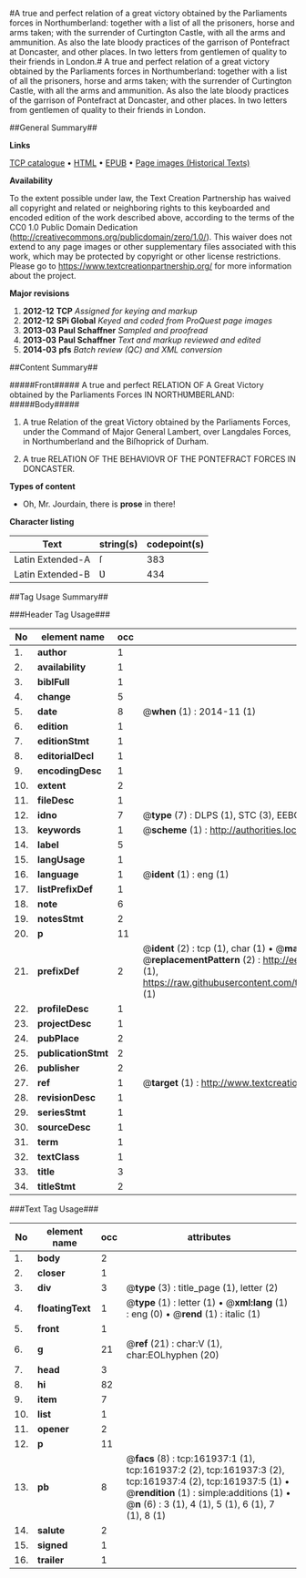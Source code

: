 #A true and perfect relation of a great victory obtained by the Parliaments forces in Northumberland: together with a list of all the prisoners, horse and arms taken; with the surrender of Curtington Castle, with all the arms and ammunition. As also the late bloody practices of the garrison of Pontefract at Doncaster, and other places. In two letters from gentlemen of quality to their friends in London.#
A true and perfect relation of a great victory obtained by the Parliaments forces in Northumberland: together with a list of all the prisoners, horse and arms taken; with the surrender of Curtington Castle, with all the arms and ammunition. As also the late bloody practices of the garrison of Pontefract at Doncaster, and other places. In two letters from gentlemen of quality to their friends in London.

##General Summary##

**Links**

[TCP catalogue](http://www.ota.ox.ac.uk/tcp/)  • 
[HTML](http://tei.it.ox.ac.uk/tcp/Texts-HTML/free/A94/A94947.html)  • 
[EPUB](http://tei.it.ox.ac.uk/tcp/Texts-EPUB/free/A94/A94947.epub) • 
[Page images (Historical Texts)](https://historicaltexts.jisc.ac.uk/eebo-99864679e)

**Availability**

To the extent possible under law, the Text Creation Partnership has waived all copyright and related or neighboring rights to this keyboarded and encoded edition of the work described above, according to the terms of the CC0 1.0 Public Domain Dedication (http://creativecommons.org/publicdomain/zero/1.0/). This waiver does not extend to any page images or other supplementary files associated with this work, which may be protected by copyright or other license restrictions. Please go to https://www.textcreationpartnership.org/ for more information about the project.

**Major revisions**

1. __2012-12__ __TCP__ *Assigned for keying and markup*
1. __2012-12__ __SPi Global__ *Keyed and coded from ProQuest page images*
1. __2013-03__ __Paul Schaffner__ *Sampled and proofread*
1. __2013-03__ __Paul Schaffner__ *Text and markup reviewed and edited*
1. __2014-03__ __pfs__ *Batch review (QC) and XML conversion*

##Content Summary##

#####Front#####
A true and perfect RELATION OF A Great Victory obtained by the Parliaments Forces IN NORTHƲMBERLAND:
#####Body#####

1. A true Relation of the great Victory obtained by the Parliaments Forces, under the Command of Major General Lambert, over Langdales Forces, in Northumberland and the Biſhoprick of Durham.

1. A true RELATION OF THE BEHAVIOVR OF THE PONTEFRACT FORCES IN DONCASTER.

**Types of content**

  * Oh, Mr. Jourdain, there is **prose** in there!

**Character listing**


|Text|string(s)|codepoint(s)|
|---|---|---|
|Latin Extended-A|ſ|383|
|Latin Extended-B|Ʋ|434|

##Tag Usage Summary##

###Header Tag Usage###

|No|element name|occ|attributes|
|---|---|---|---|
|1.|__author__|1||
|2.|__availability__|1||
|3.|__biblFull__|1||
|4.|__change__|5||
|5.|__date__|8| @__when__ (1) : 2014-11 (1)|
|6.|__edition__|1||
|7.|__editionStmt__|1||
|8.|__editorialDecl__|1||
|9.|__encodingDesc__|1||
|10.|__extent__|2||
|11.|__fileDesc__|1||
|12.|__idno__|7| @__type__ (7) : DLPS (1), STC (3), EEBO-CITATION (1), PROQUEST (1), VID (1)|
|13.|__keywords__|1| @__scheme__ (1) : http://authorities.loc.gov/ (1)|
|14.|__label__|5||
|15.|__langUsage__|1||
|16.|__language__|1| @__ident__ (1) : eng (1)|
|17.|__listPrefixDef__|1||
|18.|__note__|6||
|19.|__notesStmt__|2||
|20.|__p__|11||
|21.|__prefixDef__|2| @__ident__ (2) : tcp (1), char (1)  •  @__matchPattern__ (2) : ([0-9\-]+):([0-9IVX]+) (1), (.+) (1)  •  @__replacementPattern__ (2) : http://eebo.chadwyck.com/downloadtiff?vid=$1&page=$2 (1), https://raw.githubusercontent.com/textcreationpartnership/Texts/master/tcpchars.xml#$1 (1)|
|22.|__profileDesc__|1||
|23.|__projectDesc__|1||
|24.|__pubPlace__|2||
|25.|__publicationStmt__|2||
|26.|__publisher__|2||
|27.|__ref__|1| @__target__ (1) : http://www.textcreationpartnership.org/docs/. (1)|
|28.|__revisionDesc__|1||
|29.|__seriesStmt__|1||
|30.|__sourceDesc__|1||
|31.|__term__|1||
|32.|__textClass__|1||
|33.|__title__|3||
|34.|__titleStmt__|2||


###Text Tag Usage###

|No|element name|occ|attributes|
|---|---|---|---|
|1.|__body__|2||
|2.|__closer__|1||
|3.|__div__|3| @__type__ (3) : title_page (1), letter (2)|
|4.|__floatingText__|1| @__type__ (1) : letter (1)  •  @__xml:lang__ (1) : eng (0)  •  @__rend__ (1) : italic (1)|
|5.|__front__|1||
|6.|__g__|21| @__ref__ (21) : char:V (1), char:EOLhyphen (20)|
|7.|__head__|3||
|8.|__hi__|82||
|9.|__item__|7||
|10.|__list__|1||
|11.|__opener__|2||
|12.|__p__|11||
|13.|__pb__|8| @__facs__ (8) : tcp:161937:1 (1), tcp:161937:2 (2), tcp:161937:3 (2), tcp:161937:4 (2), tcp:161937:5 (1)  •  @__rendition__ (1) : simple:additions (1)  •  @__n__ (6) : 3 (1), 4 (1), 5 (1), 6 (1), 7 (1), 8 (1)|
|14.|__salute__|2||
|15.|__signed__|1||
|16.|__trailer__|1||
